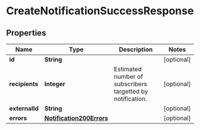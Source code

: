 

# CreateNotificationSuccessResponse


## Properties

| Name | Type | Description | Notes |
|------------ | ------------- | ------------- | -------------|
|**id** | **String** |  |  [optional] |
|**recipients** | **Integer** | Estimated number of subscribers targetted by notification. |  [optional] |
|**externalId** | **String** |  |  [optional] |
|**errors** | [**Notification200Errors**](Notification200Errors.md) |  |  [optional] |



